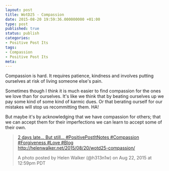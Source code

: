 ```yaml
---
layout: post
title: WotD25 - Compassion
date: 2015-08-20 19:59:36.000000000 +01:00
type: post
published: true
status: publish
categories:
- Positive Post Its
tags:
- Compassion
- Positive Post Its
meta:
---
```

<p>Compassion is hard. It requires patience, kindness and involves putting ourselves at risk of living someone else's pain.</p>
<p>Sometimes though I think it is much easier to find compassion for the ones we love than for ourselves. It's like we think that by beating ourselves up we pay some kind of some kind of karmic dues. Or that berating ourself for our mistakes will stop us recommitting them. HA!</p>
<p>But maybe it's by acknowledging that we have compassion for others; that we can accept them for their imperfections we can learn to accept some of their own.</p>
<blockquote class="instagram-media" data-instgrm-captioned="" data-instgrm-version="4">
<div>
<div></div>
<p><a href="https://instagram.com/p/6ssA1cCHu7/" target="_top">2 days late... But still... #PositivePostItNotes #Compassion #Forgiveness #Love #Blog http://helenwalker.net/2015/08/20/wotd25-compassion/</a></p>
<p>A photo posted by Helen Walker (@h313n1w) on <time datetime="2015-08-22T19:59:03+00:00">Aug 22, 2015 at 12:59pm PDT</time></p>
</div>
</blockquote>
<p><script src="//platform.instagram.com/en_US/embeds.js" async="" defer="defer"></script></p>
